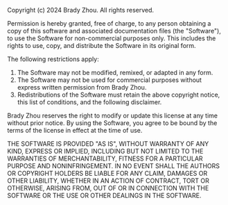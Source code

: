 Copyright (c) 2024 Brady Zhou. All rights reserved.

Permission is hereby granted, free of charge, to any person obtaining a copy of this software and associated documentation files (the "Software"), 
to use the Software for non-commercial purposes only. This includes the rights to use, copy, and distribute the Software in its original form.

The following restrictions apply:
1. The Software may not be modified, remixed, or adapted in any form.
2. The Software may not be used for commercial purposes without express written permission from Brady Zhou.
3. Redistributions of the Software must retain the above copyright notice, this list of conditions, and the following disclaimer.

Brady Zhou reserves the right to modify or update this license at any time without prior notice. By using the Software, 
you agree to be bound by the terms of the license in effect at the time of use.

THE SOFTWARE IS PROVIDED "AS IS", WITHOUT WARRANTY OF ANY KIND, EXPRESS OR IMPLIED, INCLUDING BUT NOT LIMITED TO THE WARRANTIES OF MERCHANTABILITY, 
FITNESS FOR A PARTICULAR PURPOSE AND NONINFRINGEMENT. IN NO EVENT SHALL THE AUTHORS OR COPYRIGHT HOLDERS BE LIABLE FOR ANY CLAIM, DAMAGES OR OTHER LIABILITY,
WHETHER IN AN ACTION OF CONTRACT, TORT OR OTHERWISE, ARISING FROM, OUT OF OR IN CONNECTION WITH THE SOFTWARE OR THE USE OR OTHER DEALINGS IN THE SOFTWARE.
